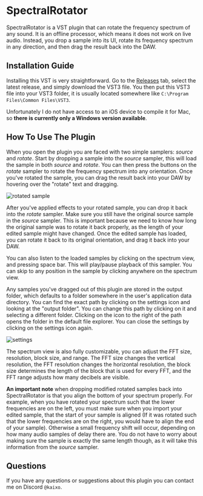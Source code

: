 # SpectralRotator
SpectralRotator is a VST plugin that can rotate the frequency spectrum of any sound. It is an offline processor, which means it does not work on live audio. Instead, you drop a sample into its UI, rotate its frequency spectrum in any direction, and then drag the result back into the DAW.



## Installation Guide
Installing this VST is very straightforward. Go to the [Releases](https://github.com/KaixoCode/SpectralRotator/releases) tab, select the latest release, and simply download the VST3 file. You then put this VST3 file into your VST3 folder, it is usually located somewhere like `C:\Program Files\Common Files\VST3`.

Unfortunately I do not have access to an iOS device to compile it for Mac, so **there is currently only a Windows version available**.

## How To Use The Plugin
When you open the plugin you are faced with two simple samplers: *source* and *rotate*. Start by dropping a sample into the *source* sampler, this will load the sample in both *source* and *rotate*. You can then press the buttons on the *rotate* sampler to rotate the frequency spectrum into any orientation. Once you've rotated the sample, you can drag the result back into your DAW by hovering over the "rotate" text and dragging.

![rotated sample](https://assets.kaixo.me/SpectralRotator/rotated-sample-ui-1.1.0.png)

After you've applied effects to your rotated sample, you can drop it back into the *rotate* sampler. Make sure you still have the original source sample in the *source* sampler. This is important because we need to know how long the original sample was to rotate it back properly, as the length of your edited sample might have changed. Once the edited sample has loaded, you can rotate it back to its original orientation, and drag it back into your DAW.

You can also listen to the loaded samples by clicking on the spectrum view, and pressing space bar. This will play/pause playback of this sampler. You can skip to any position in the sample by clicking anywhere on the spectrum view.

Any samples you've dragged out of this plugin are stored in the output folder, which defaults to a folder somewhere in the user's application data directory. You can find the exact path by clicking on the settings icon and looking at the "output folder". You can change this path by clicking on it and selecting a different folder. Clicking on the icon to the right of the path opens the folder in the default file explorer. You can close the settings by clicking on the settings icon again.

![settings](https://assets.kaixo.me/SpectralRotator/settings-ui-1.1.0.png)

The spectrum view is also fully customizable, you can adjust the FFT size, resolution, block size, and range. The FFT size changes the vertical resolution, the FFT resolution changes the horizontal resolution, the block size determines the length of the block that is used for every FFT, and the FFT range adjusts how many decibels are visible.

**An important note** when dropping modified rotated samples back into SpectralRotator is that you align the bottom of your spectrum properly. For example, when you have rotated your spectrum such that the lower frequencies are on the left, you must make sure when you import your edited sample, that the start of your sample is aligned (If it was rotated such that the lower frequencies are on the right, you would have to align the end of your sample). Otherwise a small frequency shift will occur, depending on how many audio samples of delay there are. You do not have to worry about making sure the sample is exactly the same length though, as it will take this information from the *source* sampler. 

## Questions
If you have any questions or suggestions about this plugin you can contact me on Discord `@kaixo`.